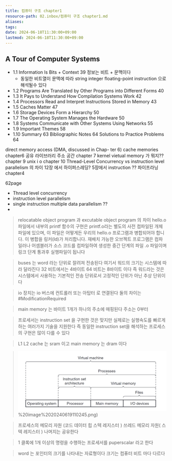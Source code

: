 ```yaml
---
title: 컴퓨터 구조 chapter1
resource-path: 02.inbox/컴퓨터 구조 chapter1.md
aliases:
tags:
date: 2024-06-18T11:30:00+09:00
lastmod: 2024-06-18T11:30:00+09:00
---
```

## A Tour of Computer Systems
- 1.1 Information Is Bits + Context 39 정보는 비트 + 문맥이다
	- 동일한 비트열이 문맥에 따라 string integer floating-point instruction 으로 해석될수 있다
- 1.2 Programs Are Translated by Other Programs into Different Forms 40
- 1.3 It Pays to Understand How Compilation Systems Work 42
- 1.4 Processors Read and Interpret Instructions Stored in Memory 43
- 1.5 Caches Matter 47
- 1.6 Storage Devices Form a Hierarchy 50
- 1.7 The Operating System Manages the Hardware 50
- 1.8 Systems Communicate with Other Systems Using Networks 55
- 1.9 Important Themes 58
- 1.10 Summary 63
  Bibliographic Notes 64
  Solutions to Practice Problems 64

direct memory access (DMA, discussed in Chap- ter 6)
cache memories chapter6
공유 라이브러리 주소 공간 chapter 7
kernel vietual memory 가 뭐지?? chapter 9
unix i o chapter 10
Thread-Level Concurrency vs instruction level parallelism 의 차이 12장 에서 하이퍼스레딩? 5장에서 instruction ??
파이프라닝 chapter4


62page
- Thread level concurrency
- instruction level parallelism
- single instruction multiple data parallelism ??
- 


> relocatable object program 과 excutable object program 의 차이
> hello.o 파일에서 내부의 printf 함수의 구현은 printf.o라는 별도의 사전 컴파일된 개체 파일에 있으며, 이 파일은 어떻게든 우리의 hello.o 프로그램과 병합되어야 합니다. 이 병합을 링커(ld)가 처리합니다.
> 재배치 가능한 오브젝트 프로그램은 컴파일러나 어셈블러가 소스 코드를 컴파일하여 생성한 중간 단계의 파일 .o 파일이며 링크 단계 통과후 실행파일이 됩니다

> buses 는 word 라는 단위로 잘려져 전송된다 여기서 워드의 크기는 시스템에 따라 달라진다 32 비트에서는 4바이트 64 비트는 8바이트 이다 즉 워드라는 것은 시스템에서 사용하는 기본적인 전송 단위로서 고정적인 단위가 아닌 추상 단위이다

> io 장치는 io 버스에 컨트롤러 또는 아탑터 로 연결된다 둘의 차이는 #ModificationRequired 

> main memory 는 바이트 1개가 하나의 주소에 매핑된다 주소는 0부터

> 프로세서는 instruction set 을 구현한 것은 맞지만 실제로는 실행속도를 빠르게 하는 여러가지 기술을 지원한다 즉 동일한 instruction set을 해석하는 프로세스의 구현은 많이 다를 수 있다

> L1 L2 cache 는 sram 이고 main memory 는 dram 이다

> ![](../08.media/20240619110245.png)%20image%2020240619110245.png)


> 프로세스의 메모리 자원 (코드 데이터 힙 스텍 레지스터 ) 쓰레드 메모리 자원( 스텍 레지스터 ) 나머지는 공유한다

> 1 클록에 1개 이상의 명령을 수행하는 프로세서를 puperscalar 라고 한다

> word 는 포인터의 크기를 나타내는 자료형이다 크기는 컴퓨터 비트 마다 다르다
